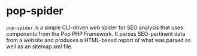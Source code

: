 pop-spider
==========

``pop-spider`` is a simple CLI-driven web spider for SEO analysis that uses components from the Pop PHP Framework.
It parses SEO-pertinent data from a website and produces a HTML-based report of what was parsed as well as an
sitemap.xml file.
